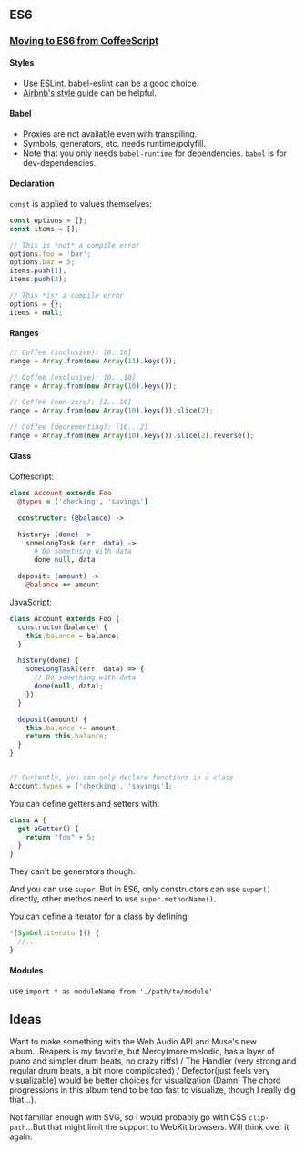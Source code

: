 ## ES6

### [Moving to ES6 from CoffeeScript](https://gist.github.com/danielgtaylor/0b60c2ed1f069f118562)

#### Styles
* Use [ESLint](http://eslint.org/). [babel-eslint](https://github.com/babel/babel-eslint) can be a good choice.
* [Airbnb's style guide](https://github.com/airbnb/javascript) can be helpful.

#### Babel
* Proxies are not available even with transpiling.
* Symbols, generators, etc. needs runtime/polyfill.
* Note that you only needs `babel-runtime` for dependencies. `babel` is for dev-dependencies.

#### Declaration
`const` is applied to values themselves:

  ```javascript
  const options = {};
  const items = [];

  // This is *not* a compile error
  options.foo = 'bar';
  options.baz = 5;
  items.push(1);
  items.push(2);

  // This *is* a compile error
  options = {};
  items = null;
  ```

#### Ranges

```javascript
// Coffee (inclusive): [0..10]
range = Array.from(new Array(11).keys());

// Coffee (exclusive): [0...10]
range = Array.from(new Array(10).keys());

// Coffee (non-zero): [2...10]
range = Array.from(new Array(10).keys()).slice(2);

// Coffee (decrementing): [10...2]
range = Array.from(new Array(10).keys()).slice(2).reverse();
```

#### Class

Coffescript:

```coffeescript
class Account extends Foo
  @types = ['checking', 'savings']

  constructor: (@balance) ->

  history: (done) ->
    someLongTask (err, data) ->
      # Do something with data
      done null, data

  deposit: (amount) ->
    @balance += amount
```

JavaScript:

```javascript
class Account extends Foo {
  constructor(balance) {
    this.balance = balance;
  }

  history(done) {
    someLongTask((err, data) => {
      // Do something with data
      done(null, data);
    });
  }

  deposit(amount) {
    this.balance += amount;
    return this.balance;
  }
}


// Currently, you can only declare functions in a class
Account.types = ['checking', 'savings'];
```

You can define getters and setters with:

```javascript
class A {
  get aGetter() {
    return "foo" + 5;
  }
}
```

They can't be generators though.

And you can use `super`. But in ES6, only constructors can use `super()` directly, other methos need to use `super.methodName()`.

You can define a iterator for a class by defining:

```javascript
*[Symbol.iterator]() {
  //...
}
```

#### Modules

use `import * as moduleName from './path/to/module'`

## Ideas

Want to make something with the Web Audio API and Muse's new album...Reapers is my favorite, but Mercy(more melodic, has a layer of piano and simpler drum beats, no crazy riffs) / The Handler (very strong and regular drum beats, a bit more complicated) / Defector(just feels very visualizable) would be better choices for visualization (Damn! The chord progressions in this album tend to be too fast to visualize, though I really dig that...).

Not familiar enough with SVG, so I would probably go with CSS `clip-path`...But that might limit the support to WebKit browsers. Will think over it again.
